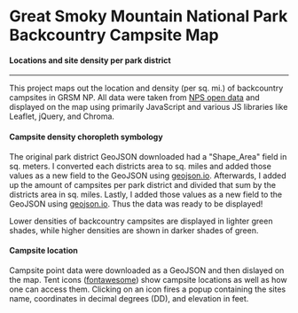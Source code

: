 # Great Smoky Mountain National Park Backcountry Campsite Map

#### Locations and site density per park district

---

This project maps out the location and density (per sq. mi.) of backcountry campsites in GRSM NP. All data were taken from [NPS open data](https://public-nps.opendata.arcgis.com/) and displayed on the map using primarily JavaScript and various JS libraries like Leaflet, jQuery, and Chroma.

#### Campsite density choropleth symbology

The original park district GeoJSON downloaded had a "Shape_Area" field in sq. meters. I converted each districts area to sq. miles and added those values as a new field to the GeoJSON using [geojson.io](http://geojson.io/#map=2/20.0/0.0). Afterwards, I added up the amount of campsites per park district and divided that sum by the districts area in sq. miles. Lastly, I added those values as a new field to the GeoJSON using [geojson.io](http://geojson.io/#map=2/20.0/0.0). Thus the data was ready to be displayed!

Lower densities of backcountry campsites are displayed in lighter green shades, while higher densities are shown in darker shades of green.

#### Campsite location

Campsite point data were downloaded as a GeoJSON and then dislayed on the map. Tent icons ([fontawesome](https://fontawesome.com/v5.15/icons/campground?style=solid)) show campsite locations as well as how one can access them. Clicking on an icon fires a popup containing the sites name, coordinates in decimal degrees (DD), and elevation in feet.
